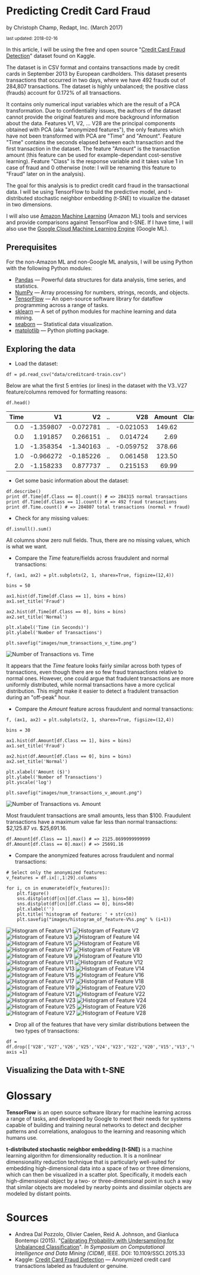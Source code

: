 # Predicting Credit Card Fraud

by Christoph Champ, Redapt, Inc. (March 2017)
<p><small>last updated: 2018-02-16</small></p>

In this article, I will be using the free and open source "[Credit Card Fraud Detection](https://www.kaggle.com/dalpozz/creditcardfraud)" dataset found on Kaggle.

The dataset is in CSV format and contains transactions made by credit cards in September 2013 by European cardholders. This dataset presents transactions that occurred in two days, where we have 492 frauds out of 284,807 transactions. The dataset is highly unbalanced; the positive class (frauds) account for 0.172% of all transactions.

It contains only numerical input variables which are the result of a PCA transformation. Due to confidentiality issues, the authors of the dataset cannot provide the original features and more background information about the data. Features V1, V2, ... V28 are the principal components obtained with PCA (aka "anonymized features"), the only features which have not been transformed with PCA are "Time" and "Amount". Feature "Time" contains the seconds elapsed between each transaction and the first transaction in the dataset. The feature "Amount" is the transaction amount (this feature can be used for example-dependant cost-senstive learning). Feature "Class" is the response variable and it takes value 1 in case of fraud and 0 otherwise (note: I will be renaming this feature to "Fraud" later on in the analysis).

The goal for this analysis is to predict credit card fraud in the transactional data. I will be using TensorFlow to build the predictive model, and t-distributed stochastic neighbor embedding (t-SNE) to visualize the dataset in two dimensions.

I will also use [Amazon Machine Learning](https://aws.amazon.com/machine-learning/) (Amazon ML) tools and services and provide comparisons against TensorFlow and t-SNE. If I have time, I will also use the [Google Cloud Machine Learning Engine](https://cloud.google.com/ml-engine/) (Google ML).

## Prerequisites

For the non-Amazon ML and non-Google ML analysis, I will be using Python with the following Python modules:
* [Pandas](http://pandas.pydata.org) &mdash; Powerful data structures for data analysis, time series, and statistics.
* [NumPy](http://www.numpy.org) &mdash; Array processing for numbers, strings, records, and objects.
* [TensorFlow](http://tensorflow.org/) &mdash; An open-source software library for dataflow programming across a range of tasks.
* [sklearn](https://pypi.python.org/pypi/scikit-learn/) &mdash; A set of python modules for machine learning and data mining.
* [seaborn](http://stanford.edu/~mwaskom/software/seaborn/) &mdash; Statistical data visualization.
* [matplotlib](http://matplotlib.org) &mdash; Python plotting package.

## Exploring the data

* Load the dataset:
```
df = pd.read_csv("data/creditcard-train.csv")
```

Below are what the first 5 entries (or lines) in the dataset with the V3..V27 feature/columns removed for formatting reasons:

```
df.head()
```
| Time | V1        | V2        | .. | V28       | Amount | Class |
|-----:|----------:|----------:|----|----------:|-------:|------:|
| 0.0  | -1.359807 | -0.072781 | .. | -0.021053 | 149.62 | 0     |
| 0.0  |  1.191857 |  0.266151 | .. |  0.014724 |   2.69 | 0     |
| 1.0  | -1.358354 | -1.340163 | .. | -0.059752 | 378.66 | 0     |
| 1.0  | -0.966272 | -0.185226 | .. |  0.061458 | 123.50 | 0     |
| 2.0  | -1.158233 |  0.877737 | .. |  0.215153 |  69.99 | 0     |

* Get some basic information about the dataset:
```
df.describe()
print df.Time[df.Class == 0].count() # => 284315 normal transactions
print df.Time[df.Class == 1].count() # => 492 fraud transactions
print df.Time.count() # => 284807 total transactions (normal + fraud)
```

* Check for any missing values:
```
df.isnull().sum()
```
All columns show zero null fields. Thus, there are no missing values, which is what we want.


* Compare the _Time_ feature/fields across fraudulent and normal transactions:
```
f, (ax1, ax2) = plt.subplots(2, 1, sharex=True, figsize=(12,4))

bins = 50

ax1.hist(df.Time[df.Class == 1], bins = bins)
ax1.set_title('Fraud')

ax2.hist(df.Time[df.Class == 0], bins = bins)
ax2.set_title('Normal')

plt.xlabel('Time (in Seconds)')
plt.ylabel('Number of Transactions')

plt.savefig("images/num_transactions_v_time.png")
```
![Number of Transactions vs. Time](images/num_transactions_v_time.png)

It appears that the _Time_ feature looks fairly similar across both types of transactions, even though there are so few fraud transactions relative to normal ones. However, one could argue that fradulent transactions are more uniformly distributed, while normal transactions have a more cyclical distribution. This might make it easier to detect a fradulent transaction during an "off-peak" hour.

* Compare the _Amount_ feature across fraudulent and normal transactions:
```
f, (ax1, ax2) = plt.subplots(2, 1, sharex=True, figsize=(12,4))

bins = 30

ax1.hist(df.Amount[df.Class == 1], bins = bins)
ax1.set_title('Fraud')

ax2.hist(df.Amount[df.Class == 0], bins = bins)
ax2.set_title('Normal')

plt.xlabel('Amount ($)')
plt.ylabel('Number of Transactions')
plt.yscale('log')

plt.savefig("images/num_transactions_v_amount.png")
```
![Number of Transactions vs. Amount](images/num_transactions_v_amount.png)

Most fraudulent transactions are small amounts, less than $100. Fraudulent transactions have a maximum value far less than normal transactions: $2,125.87 _vs._ $25,691.16.
```
df.Amount[df.Class == 1].max() # => 2125.8699999999999
df.Amount[df.Class == 0].max() # => 25691.16
```

* Compare the anonymized features across fraudulent and normal transactions:
```
# Select only the anonymized features:
v_features = df.ix[:,1:29].columns

for i, cn in enumerate(df[v_features]):
    plt.figure()
    sns.distplot(df[cn][df.Class == 1], bins=50)
    sns.distplot(df[cn][df.Class == 0], bins=50)
    plt.xlabel('')
    plt.title('histogram of feature: ' + str(cn))
    plt.savefig("images/histogram_of_feature-V%s.png" % (i+1))
```
![Histogram of Feature V1](images/histogram_of_feature-V1.png)
![Histogram of Feature V2](images/histogram_of_feature-V2.png)
![Histogram of Feature V3](images/histogram_of_feature-V3.png)
![Histogram of Feature V4](images/histogram_of_feature-V4.png)
![Histogram of Feature V5](images/histogram_of_feature-V5.png)
![Histogram of Feature V6](images/histogram_of_feature-V6.png)
![Histogram of Feature V7](images/histogram_of_feature-V7.png)
![Histogram of Feature V8](images/histogram_of_feature-V8.png)
![Histogram of Feature V9](images/histogram_of_feature-V9.png)
![Histogram of Feature V10](images/histogram_of_feature-V10.png)
![Histogram of Feature V11](images/histogram_of_feature-V11.png)
![Histogram of Feature V12](images/histogram_of_feature-V12.png)
![Histogram of Feature V13](images/histogram_of_feature-V13.png)
![Histogram of Feature V14](images/histogram_of_feature-V14.png)
![Histogram of Feature V15](images/histogram_of_feature-V15.png)
![Histogram of Feature V16](images/histogram_of_feature-V16.png)
![Histogram of Feature V17](images/histogram_of_feature-V17.png)
![Histogram of Feature V18](images/histogram_of_feature-V18.png)
![Histogram of Feature V19](images/histogram_of_feature-V19.png)
![Histogram of Feature V20](images/histogram_of_feature-V20.png)
![Histogram of Feature V21](images/histogram_of_feature-V21.png)
![Histogram of Feature V22](images/histogram_of_feature-V22.png)
![Histogram of Feature V23](images/histogram_of_feature-V23.png)
![Histogram of Feature V24](images/histogram_of_feature-V24.png)
![Histogram of Feature V25](images/histogram_of_feature-V25.png)
![Histogram of Feature V26](images/histogram_of_feature-V26.png)
![Histogram of Feature V27](images/histogram_of_feature-V27.png)
![Histogram of Feature V28](images/histogram_of_feature-V28.png)

* Drop all of the features that have very similar distributions between the two types of transactions:
```
df = df.drop(['V28','V27','V26','V25','V24','V23','V22','V20','V15','V13','V8'], axis =1)
```

## Visualizing the Data with t-SNE

# Glossary
__TensorFlow__ is an open source software library for machine learning across a range of tasks, and developed by Google to meet their needs for systems capable of building and training neural networks to detect and decipher patterns and correlations, analogous to the learning and reasoning which humans use.

__t-distributed stochastic neighbor embedding (t-SNE)__ is a machine learning algorithm for dimensionality reduction. It is a nonlinear dimensionality reduction technique that is particularly well-suited for embedding high-dimensional data into a space of two or three dimensions, which can then be visualized in a scatter plot. Specifically, it models each high-dimensional object by a two- or three-dimensional point in such a way that similar objects are modeled by nearby points and dissimilar objects are modeled by distant points.

# Sources
* Andrea Dal Pozzolo, Olivier Caelen, Reid A. Johnson, and Gianluca Bontempi (2015). "[Calibrating Probability with Undersampling for Unbalanced Classification](http://ieeexplore.ieee.org/document/7376606)". _In Symposium on Computational Intelligence and Data Mining (CIDM)_, IEEE. DOI: 10.1109/SSCI.2015.33
* Kaggle: [Credit Card Fraud Detection](https://www.kaggle.com/dalpozz/creditcardfraud) &mdash; Anonymized credit card transactions labeled as fraudulent or genuine.
